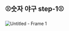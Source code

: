 ## ⚾️숫자 야구 step-1⚾️

![Untitled - Frame 1](https://user-images.githubusercontent.com/79059747/119657455-e30aa780-be66-11eb-950f-8400951ce1c8.jpg)
